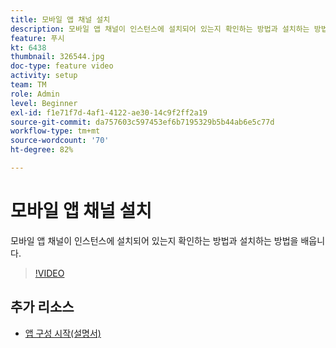 ```yaml
---
title: 모바일 앱 채널 설치
description: 모바일 앱 채널이 인스턴스에 설치되어 있는지 확인하는 방법과 설치하는 방법을 배웁니다.
feature: 푸시
kt: 6438
thumbnail: 326544.jpg
doc-type: feature video
activity: setup
team: TM
role: Admin
level: Beginner
exl-id: f1e71f7d-4af1-4122-ae30-14c9f2ff2a19
source-git-commit: da757603c597453ef6b7195329b5b44ab6e5c77d
workflow-type: tm+mt
source-wordcount: '70'
ht-degree: 82%

---
```


# 모바일 앱 채널 설치

모바일 앱 채널이 인스턴스에 설치되어 있는지 확인하는 방법과 설치하는 방법을 배웁니다.

>[!VIDEO](https://video.tv.adobe.com/v/326544?quality=12)

## 추가 리소스

* [앱 구성 시작(설명서)](https://experienceleague.adobe.com/docs/campaign-classic/using/sending-messages/sending-push-notifications/configure-the-mobile-app/get-started-app-config.html?lang=en#installing-package-ios)
